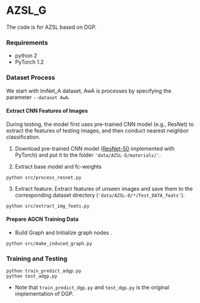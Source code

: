 # AZSL_G
The code is for AZSL based on DGP.


### Requirements
* python 2
* PyTorch 1.2  


### Dataset Process
We start with ImNet_A dataset, AwA is processes by specifying the parameter `--dataset AwA`. 

#### Extract CNN Features of Images
During testing, the model first uses pre-trained CNN model (e.g., ResNet) to extract the features of testing images, and then conduct nearest neighbor classification.  

1. Download pre-trained CNN model ([ResNet-50](https://download.pytorch.org/models/resnet50-19c8e357.pth) implemented with PyTorch)
and put it to the folder `'data/AZSL-D/materials/'`.

2. Extract base model and fc-weights
```
python src/process_resnet.py
```
3. Extract feature.
Extract features of unseen images and save them to the corresponding dataset directory (`'data/AZSL-D/*/Test_DATA_feats'`).
```
python src/extract_img_feats.py
```

#### Prepare AGCN Training Data

* Build Graph and Initialize graph nodes .
```
python src/make_induced_graph.py
```

### Training and Testing

```
python train_predict_adgp.py
python test_adgp.py
```
* Note that `train_predict_dgp.py` and `test_dgp.py` is the original implementation of DGP. 

